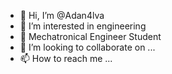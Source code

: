 - 👋 Hi, I’m @Adan4lva
- 👀 I’m interested in engineering
- 🌱 Mechatronical Engineer Student
- 💞️ I’m looking to collaborate on ...
- 📫 How to reach me ...

<!---
Adan4lva/Adan4lva is a ✨ special ✨ repository because its `README.md` (this file) appears on your GitHub profile.
You can click the Preview link to take a look at your changes.
--->
